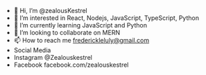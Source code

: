 - 👋 Hi, I’m @zealousKestrel
- 👀 I’m interested in React, Nodejs, JavaScript, TypeScript, Python
- 🌱 I’m currently learning JavaScript and Python
- 💞️ I’m looking to collaborate on MERN
- 📫 How to reach me frederickleluly@gmail.com
- Social Media
- Instagram @Zealouskestrel
- Facebook facebook.com/zealouskestrel

<!---
zealousKestrel/zealousKestrel is a ✨ special ✨ repository because its `README.md` (this file) appears on your GitHub profile.
You can click the Preview link to take a look at your changes.
--->
